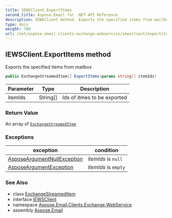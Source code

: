 ```yaml
---
title: IEWSClient.ExportItems
second_title: Aspose.Email for .NET API Reference
description: IEWSClient method. Exports the specified items from mailbox
type: docs
weight: 700
url: /net/aspose.email.clients.exchange.webservice/iewsclient/exportitems/
---
```

## IEWSClient.ExportItems method

Exports the specified items from mailbox

```csharp
public ExchangeStreamedItem[] ExportItems(params string[] itemIds)
```

| Parameter | Type | Description |
| --- | --- | --- |
| itemIds | String[] | Ids of itmes to be exported |

### Return Value

An array of [`ExchangeStreamedItem`](../../exchangestreameditem/)

### Exceptions

| exception | condition |
| --- | --- |
| [AsposeArgumentNullException](../../../aspose.email/asposeargumentnullexception/) | *itemIds* is `null` |
| [AsposeArgumentException](../../../aspose.email/asposeargumentexception/) | *itemIds* is `empty` |

### See Also

* class [ExchangeStreamedItem](../../exchangestreameditem/)
* interface [IEWSClient](../)
* namespace [Aspose.Email.Clients.Exchange.WebService](../../iewsclient/)
* assembly [Aspose.Email](../../../)


